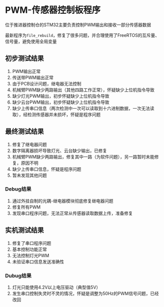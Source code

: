 # PWM-传感器控制板程序

位于推进器控制仓的STM32主要负责控制PWM输出和接收一部分传感器数据

最新程序为`file_rebuild`，修复了很多问题，并合理使用了FreeRTOS的互斥量、信号量，避免使用全局变量

## 初步测试结果

1. PWM输出正常
2. 传送带PWM输出正常
3. 由于PCB设计问题，继电器无法控制
4. 机械臂PWM缺少两路输出（其他四路工作正常），怀疑缺少上位机指令导致
5. 缺少灯光PWM输出，初步怀疑缺少上位机指令导致
6. 缺少云台PWM输出，初步怀疑缺少上位机指令导致
7. 缺少上传串口信息（两次检测中一次可以读取到十六进制数据，一次无法读取），经检测传感器并未损坏，怀疑是程序问题

## 最终测试结果

1. 修复了继电器问题
2. 数字隔离器损坏导致灯光、云台缺少输出，已修复
3. 机械臂PWM缺少两路输出，修复其中一路（为软件问题），另一路暂时未能修复，原因不明
4. 缺少上传串口信息，怀疑是程序问题
5. 暂未发现其他问题

### Debug结果

1. 通过外挂自制的光耦-继电器模块彻底修复继电器问题
2. 修复所有PWM
3. 发现串口程序问题，无法正常从传感器读取数据上传，准备修复

## 实机测试结果

1. 修复了串口程序问题
2. 基本控制功能正常
3. 无法控制灯光PWM
4. 未验证串口信息发送准确性

### Dubug结果

1. 灯光只能使用4.2V以上电压驱动（典型值5V）
2. 发生串口控制失灵时不灵的情况，怀疑是调整为50Hz的PWM信号问题，已经改回




